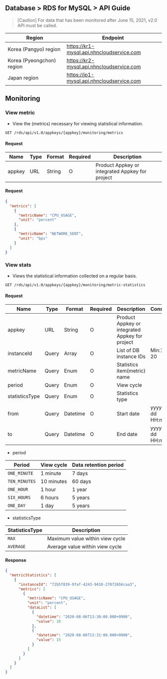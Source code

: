 
## Database > RDS for MySQL > API Guide

> [Caution] For data that has been monitored after June 15, 2021, v2.0 API must be called.

| Region | Endpoint |
|---|---|
| Korea (Pangyo) region | https://kr1-mysql.api.nhncloudservice.com |
| Korea (Pyeongchon) region | https://kr2-mysql.api.nhncloudservice.com |
| Japan region | https://jp1-mysql.api.nhncloudservice.com |

## Monitoring

### View metric

- View the (metrics) necessary for viewing statistical information.

```
GET /rds/api/v1.0/appkeys/{appkey}/monitoring/metrics
```

#### Request

| Name | Type | Format | Required | Description |
|---|---|---|---|---|
| appkey | URL | String | O | Product Appkey or integrated Appkey for project |

#### Request

```json
{
  "metrics": [
    {
      "metricName": "CPU_USAGE",
      "unit": "percent"
    },
    {
      "metricName": "NETWORK_SENT",
      "unit": "bps"
    }
  ]
}
```

### View stats

- Views the statistical information collected on a regular basis.

```
GET /rds/api/v1.0/appkeys/{appkey}/monitoring/metric-statistics
```

#### Request

| Name | Type | Format | Required | Description | Constraints |
|---|---|---|---|---|---|
| appkey | URL | String | O | Product Appkey or integrated Appkey for project | |
| instanceId | Query | Array | O | List of DB instance IDs | Min:1, Max: 20 |
| metricName | Query | Enum | O | Statistics item(metric) name | |
| period | Query | Enum | O | View cycle | |
| statisticsType | Query | Enum | O | Statistics type | |
| from | Query | Datetime | O | Start date | yyyy-MM-dd HH:mm:ss |
| to | Query | Datetime | O | End date | yyyy-MM-dd HH:mm:ss |

- period

| Period | View cycle | Data retention period |
|---|---| --- |
| `ONE_MINUTE` | 1 minute | 7 days |
| `TEN_MINUTES` | 10 minutes | 60 days |
| `ONE_HOUR` | 1 hour | 1 year |
| `SIX_HOURS` | 6 hours | 5 years |
| `ONE_DAY` | 1 day | 5 years |

- statisticsType

| StatisticsType | Description |
|---|---|
| `MAX` | Maximum value within view cycle |
| `AVERAGE` | Average value within view cycle |

#### Response

```json
{
  "metricStatistics": [
    {
      "instanceId": "72b5f839-9faf-4243-9410-27072656caa3",
      "metrics": [
        {
          "metricName": "CPU_USAGE",
          "unit": "percent",
          "dataList": [
            {
              "datetime": "2020-08-06T13:30:00.000+0900",
              "value": 10
            },
            {
              "datetime": "2020-08-06T13:31:00.000+0900",
              "value": 15
            }
          ]
        }
      ]
    }
  ]
}
```
